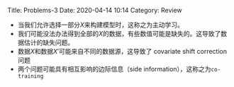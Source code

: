 Title: Problems-3
Date: 2020-04-14 10:14
Category: Review


- 当我们允许选择一部分$X$来构建模型时，这称之为主动学习。
- 我们可能没法办法得到全部的$X$的数据，有些数值可能是缺失的。这导致了数据估计的缺失问题。
- 数据$X$和数据$X'$可能来自不同的数据源，这导致了 covariate shift correction 问题
- 两个问题可能具有相互影响的边际信息（side information），这称之为`co-training`